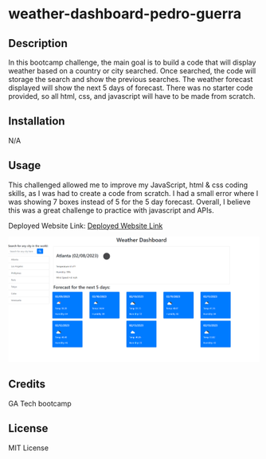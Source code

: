 # weather-dashboard-pedro-guerra

## Description

In this bootcamp challenge, the main goal is to build a code that will display weather based on a country or city searched. Once searched, the code will storage the search and show the previous searches. The weather forecast displayed will show the next 5 days of forecast. There was no starter code provided, so all html, css, and javascript will have to be made from scratch.

## Installation

N/A

## Usage

This challenged allowed me to improve my JavaScript, html & css coding skills, as I was had to create a code from scratch. I had a small error where I was showing 7 boxes instead of 5 for the 5 day forecast. Overall, I believe this was a great challenge to practice with javascript and APIs.

Deployed Website Link: <a href="https://pguerra98.github.io/weather-dashboard-pedro-guerra/">Deployed Website Link</a>

![alt text](assets/weather-screenshot.png)

## Credits

GA Tech bootcamp

## License

MIT License